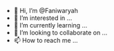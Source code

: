 - 👋 Hi, I’m @Faniwaryah
- 👀 I’m interested in ...
- 🌱 I’m currently learning ...
- 💞️ I’m looking to collaborate on ...
- 📫 How to reach me ...

<!---
Faniwaryah/Faniwaryah is a ✨ special ✨ repository because its `README.md` (this file) appears on your GitHub profile.
You can click the Preview link to take a look at your changes.
--->
